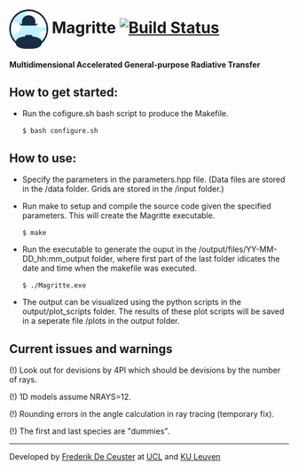 # <img src="/docs/Images/Magritte_logo.png" alt="Magritte_logo" width="70" style="vertical-align:middle"> Magritte   [![Build Status](https://travis-ci.com/UCL/Magritte.svg?token=j3NNTbFLxGaJNsSoKgCz&branch=master)](https://travis-ci.com/UCL/Magritte)

#### Multidimensional Accelerated General-purpose Radiative Transfer


How to get started:
-------------------

- Run the cofigure.sh bash script to produce the Makefile.
  ```
  $ bash configure.sh
  ```


How to use:
-----------

- Specify the parameters in the parameters.hpp file.
  (Data files are stored in the /data folder.
   Grids are stored in the /input folder.)

- Run make to setup and compile the source code given the specified parameters.
  This will create the Magritte executable.
  ```
  $ make
  ```

- Run the executable to generate the ouput in the /output/files/YY-MM-DD_hh:mm_output folder,
  where first part of the last folder idicates the date and time when the makefile was executed.
  ```
  $ ./Magritte.exe
  ```

- The output can be visualized using the python scripts in the output/plot_scripts folder.
  The results of these plot scripts will be saved in a seperate file /plots in the output folder.






Current issues and warnings
---------------------------

(!) Look out for devisions by 4PI which should be devisions by the number of rays.

(!) 1D models assume NRAYS=12.

(!) Rounding errors in the angle calculation in ray tracing (temporary fix).

(!) The first and last species are "dummies".





---

Developed by [Frederik De Ceuster](https://github.com/FrederikDeCeuster) at [UCL](https://github.com/ucl) and [KU Leuven](https://github.com/IvS-KULeuven)
